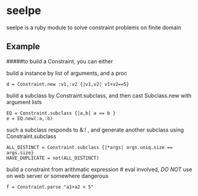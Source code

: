 # seelpe
seelpe is a ruby module to solve constraint problems on finite domain

## Example
#####to build a Constraint, you can either

build a instance by list of arguments, and a proc

    d = Constraint.new :v1,:v2 {|v1,v2| v1+v2==5}

build a subclass by Constraint.subclass, and then cast Subclass.new with argument lists

    EQ = Constraint.subclass {|a,b| a == b }
    e = EQ.new(:a,:b)

such a subclass responds to &:! , and generate another subclass using Constraint.subclass

    ALL_DISTINCT = Constraint.subclass {|*args| args.uniq.size == args.size}
    HAVE_DUPLICATE = not(ALL_DISTINCT)

build a constraint from arithmatic expression # eval involved, *DO NOT* use on web server or somewhere dangerous

    f = Constraint.parse "a1+a2 < 5"


